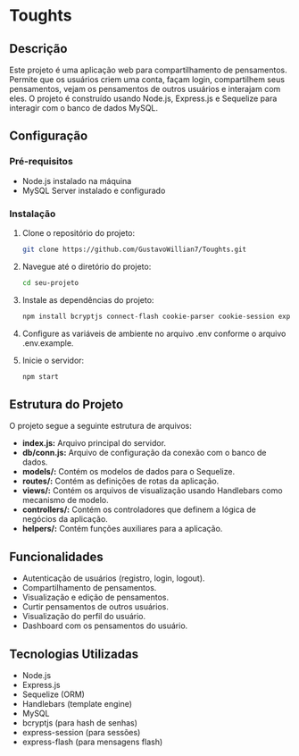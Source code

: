 # Toughts

## Descrição

Este projeto é uma aplicação web para compartilhamento de pensamentos. Permite que os usuários criem uma conta, façam login, compartilhem seus pensamentos, vejam os pensamentos de outros usuários e interajam com eles. O projeto é construído usando Node.js, Express.js e Sequelize para interagir com o banco de dados MySQL.

## Configuração

### Pré-requisitos

- Node.js instalado na máquina
- MySQL Server instalado e configurado

### Instalação

1. Clone o repositório do projeto:

   ```bash
   git clone https://github.com/GustavoWillian7/Toughts.git

2. Navegue até o diretório do projeto:

   ```bash
   cd seu-projeto

3. Instale as dependências do projeto:
 
   ```bash
   npm install bcryptjs connect-flash cookie-parser cookie-session express express-flash express-handlebars express-session mysql2 nodemon sequelize session-file-store

4. Configure as variáveis de ambiente no arquivo .env conforme o arquivo .env.example.
5. Inicie o servidor:

   ```bash
   npm start

## Estrutura do Projeto

O projeto segue a seguinte estrutura de arquivos:

- **index.js:** Arquivo principal do servidor.
- **db/conn.js:** Arquivo de configuração da conexão com o banco de dados.
- **models/:** Contém os modelos de dados para o Sequelize.
- **routes/:** Contém as definições de rotas da aplicação.
- **views/:** Contém os arquivos de visualização usando Handlebars como mecanismo de modelo.
- **controllers/:** Contém os controladores que definem a lógica de negócios da aplicação.
- **helpers/:** Contém funções auxiliares para a aplicação.

## Funcionalidades

- Autenticação de usuários (registro, login, logout).
- Compartilhamento de pensamentos.
- Visualização e edição de pensamentos.
- Curtir pensamentos de outros usuários.
- Visualização do perfil do usuário.
- Dashboard com os pensamentos do usuário.

## Tecnologias Utilizadas

- Node.js
- Express.js
- Sequelize (ORM)
- Handlebars (template engine)
- MySQL
- bcryptjs (para hash de senhas)
- express-session (para sessões)
- express-flash (para mensagens flash)
